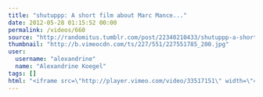 ```yaml
---
title: "shutuppp: A short film about Marc Mance..."
date: 2012-05-28 01:15:52 00:00
permalink: /videos/660
source: "http://randomitus.tumblr.com/post/22340210433/shutuppp-a-short-film-about-marc-manceaux-the"
thumbnail: "http://b.vimeocdn.com/ts/227/551/227551785_200.jpg"
user:
  username: "alexandrine"
  name: "Alexandrine Koegel"
tags: []
html: "<iframe src=\"http://player.vimeo.com/video/33517151\" width=\"400\" height=\"225\" frameborder=\"0\"></iframe>"
---
```


